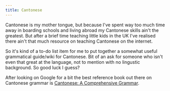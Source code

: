 ```yaml
---
title: Cantonese
---
```


Cantonese is my mother tongue, but because I've spent way too much time away in boarding schools and living abroad my Cantonese skills ain't the greatest. But after a brief time teaching little kids in the UK I've realised there ain't that much resource on teaching Cantonese on the internet. 

So it's kind of a to-do list item for me to put together a somewhat useful grammatical guide/wiki for Cantonese. Bit of an ask for someone who isn't even that great at the language, not to mention with no lingustic background. So good luck I guess?

After looking on Google for a bit the best reference book out there on Cantonese grammar is  [Cantonese:  A Comprehensive Grammar](https://www.cuhk.edu.hk/lin/cbrc/CantoneseGrammar/).